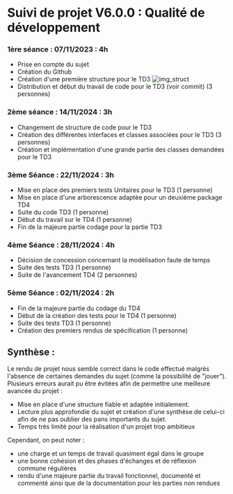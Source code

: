 # Suivi de projet V6.0.0 : Qualité de développement

### 1ère séance : 07/11/2023 : 4h 
* Prise en compte du sujet
* Création du Github
* Création d'une première structure pour le TD3
  ![img_struct](https://i.imgur.com/hrjBoLe.png)
* Distribution et début du travail de code pour le TD3 (voir commit) (3 personnes)

### 2ème séance : 14/11/2024 : 3h
* Changement de structure de code pour le TD3
* Création des différentes interfaces et classes associées pour le TD3 (3 personnes)
* Création et implémentation d'une grande partie des classes demandées pour le TD3

### 3ème Séance : 22/11/2024 : 3h
* Mise en place des premiers tests Unitaires pour le TD3 (1 personne)
* Mise en place d'une arborescence adaptée pour un deuxième package TD4
* Suite du code TD3 (1 personne)
* Début du travail sur le TD4 (1 personne)
* Fin de la majeure partie codage pour la partie TD3

### 4ème Séance : 28/11/2024 : 4h
* Décision de concession concernant la modélisation faute de temps
* Suite des tests TD3 (1 personne)
* Suite de l'avancement TD4 (2 personnes)

### 5ème Séance : 02/11/2024 : 2h
* Fin de la majeure partie du codage du TD4
* Début de la création des tests pour le TD4 (1 personne)
* Suite des tests TD3 (1 personne)
* Création des premiers rendus de spécification (1 personne)

## Synthèse :
Le rendu de projet nous semble correct dans le code effectué malgrès l'absence de certaines demandes du sujet (comme la possibilité de "jouer"). Plusieurs erreurs aurait pu être évitées afin de permettre une meilleure avancée du projet : 
* Mise en place d'une structure fiable et adaptée initialement.
* Lecture plus approfondie du sujet et création d'une synthèse de celui-ci afin de ne pas oublier des pans importants du sujet.
* Temps très limité pour la réalisation d'un projet trop ambitieux

Cependant, on peut noter :
* une charge et un temps de travail quasiment égal dans le groupe
* une bonne cohésion et des phases d'échanges et de réflexion commune régulières
* rendu d'une majeure partie du travail fonctionnel, documenté et commenté ainsi que de la documentation pour les parties non rendues 
